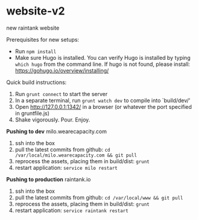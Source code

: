 # website-v2
new raintank website

Prerequisites for new setups:
- Run `npm install`
- Make sure Hugo is installed. You can verify Hugo is installed by typing `which hugo` from the command line. If hugo is not found, please install: https://gohugo.io/overview/installing/

Quick build instructions:

1. Run `grunt connect` to start the server
2. In a separate terminal, run `grunt watch dev` to compile into `build/dev/'
3. Open http://127.0.0.1:1342/ in a browser (or whatever the port specified in gruntfile.js)
4. Shake vigorously. Pour. Enjoy.

**Pushing to dev**
milo.wearecapacity.com

1. ssh into the box
2. pull the latest commits from github: `cd /var/local/milo.wearecapacity.com && git pull`
4. reprocess the assets, placing them in build/dist: `grunt`
5. restart application: `service milo restart`

**Pushing to production**
raintank.io

1. ssh into the box
2. pull the latest commits from github: `cd /var/local/www && git pull`
4. reprocess the assets, placing them in build/dist: `grunt`
5. restart application: `service raintank restart`
